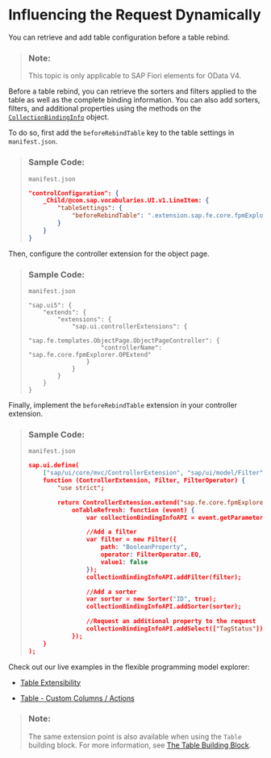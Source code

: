 <!-- loio2cc6c03336954133beea3bd3dcac60db -->

# Influencing the Request Dynamically

You can retrieve and add table configuration before a table rebind.

> ### Note:  
> This topic is only applicable to SAP Fiori elements for OData V4.

Before a table rebind, you can retrieve the sorters and filters applied to the table as well as the complete binding information. You can also add sorters, filters, and additional properties using the methods on the [`CollectionBindingInfo`](https://ui5.sap.com/#/api/sap.fe.macros.CollectionBindingInfo%23overview) object.

To do so, first add the `beforeRebindTable` key to the table settings in `manifest.json`.

> ### Sample Code:  
> `manifest.json`
> 
> ```json
> "controlConfiguration": {
>     _Child/@com.sap.vocabularies.UI.v1.LineItem: {
>         "tableSettings": {
>             "beforeRebindTable": ".extension.sap.fe.core.fpmExplorer.OPExtend.onTableRefresh"
>         }
>     }
> }
> ```

Then, configure the controller extension for the object page.

> ### Sample Code:  
> `manifest.json`
> 
> ```
> "sap.ui5": {
>     "extends": {
>         "extensions": {
>             "sap.ui.controllerExtensions": {
>                 "sap.fe.templates.ObjectPage.ObjectPageController": {
>                     "controllerName": "sap.fe.core.fpmExplorer.OPExtend"
>                 }
>             }
>         }
>     }
> }
> 
> ```

Finally, implement the `beforeRebindTable` extension in your controller extension.

> ### Sample Code:  
> `manifest.json`
> 
> ```json
> sap.ui.define(
>     ["sap/ui/core/mvc/ControllerExtension", "sap/ui/model/Filter", "sap/ui/model/FilterOperator"],
>     function (ControllerExtension, Filter, FilterOperator) {
>         "use strict";
> 
>         return ControllerExtension.extend("sap.fe.core.fpmExplorer.OPExtend", {
>             onTableRefresh: function (event) {
>                 var collectionBindingInfoAPI = event.getParameters("collectionBindingInfo");
> 
>                 //Add a filter
>                 var filter = new Filter({
>                     path: "BooleanProperty",
>                     operator: FilterOperator.EQ,
>                     value1: false
>                 });
>                 collectionBindingInfoAPI.addFilter(filter);
> 
>                 //Add a sorter
>                 var sorter = new Sorter("ID", true);
>                 collectionBindingInfoAPI.addSorter(sorter);
> 
>                 //Request an additional property to the request
>                 collectionBindingInfoAPI.addSelect(["TagStatus"]);                                             }
>             });
>     }
> );
> 
> ```

Check out our live examples in the flexible programming model explorer:

-   [Table Extensibility](https://ui5.sap.com/test-resources/sap/fe/core/fpmExplorer/index.html#/controllerExtensions/tableExtensibility)

-   [Table - Custom Columns / Actions](https://ui5.sap.com/test-resources/sap/fe/core/fpmExplorer/index.html#/buildingBlocks/table/tableCustoms)


> ### Note:  
> The same extension point is also available when using the `Table` building block. For more information, see [The Table Building Block](the-table-building-block-3801656.md).

